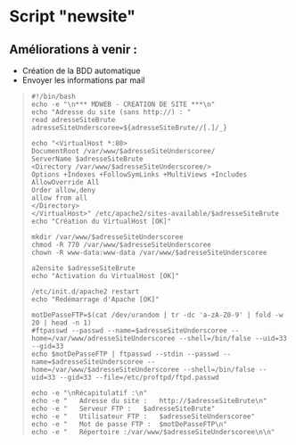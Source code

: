 # Script "newsite"

## Améliorations à venir :
- Création de la BDD automatique
- Envoyer les informations par mail

>     #!/bin/bash
>     echo -e "\n*** MDWEB - CREATION DE SITE ***\n"
>     echo "Adresse du site (sans http://) : "
>     read adresseSiteBrute
>     adresseSiteUnderscoree=${adresseSiteBrute//[.]/_}
>     
>     echo "<VirtualHost *:80>
>     DocumentRoot /var/www/$adresseSiteUnderscoree/
>     ServerName $adresseSiteBrute
>     <Directory /var/www/$adresseSiteUnderscoree/>
>     Options +Indexes +FollowSymLinks +MultiViews +Includes
>     AllowOverride All
>     Order allow,deny
>     allow from all
>     </Directory>
>     </VirtualHost>" /etc/apache2/sites-available/$adresseSiteBrute
>     echo "Création du VirtualHost [OK]"
>     
>     mkdir /var/www/$adresseSiteUnderscoree
>     chmod -R 770 /var/www/$adresseSiteUnderscoree
>     chown -R www-data:www-data /var/www/$adresseSiteUnderscoree
>     
>     a2ensite $adresseSiteBrute
>     echo "Activation du VirtualHost [OK]"
>     
>     /etc/init.d/apache2 restart
>     echo "Redémarrage d'Apache [OK]"
>     
>     motDePasseFTP=$(cat /dev/urandom | tr -dc 'a-zA-Z0-9' | fold -w 20 | head -n 1)
>     #ftpasswd --passwd --name=$adresseSiteUnderscoree --home=/var/www/adresseSiteUnderscoree --shell=/bin/false --uid=33 --gid=33
>     echo $motDePasseFTP | ftpasswd --stdin --passwd --name=$adresseSiteUnderscoree --home=/var/www/$adresseSiteUnderscoree --shell=/bin/false --uid=33 --gid=33 --file=/etc/proftpd/ftpd.passwd
>     
>     echo -e "\nRécapitulatif :\n"
>     echo -e "   Adresse du site :   http://$adresseSiteBrute\n"
>     echo -e "   Serveur FTP :   $adresseSiteBrute"
>     echo -e "   Utilisateur FTP :   $adresseSiteUnderscoree"
>     echo -e "   Mot de passe FTP :  $motDePasseFTP\n"
>     echo -e "   Répertoire :/var/www/$adresseSiteUnderscoree\n\n"

